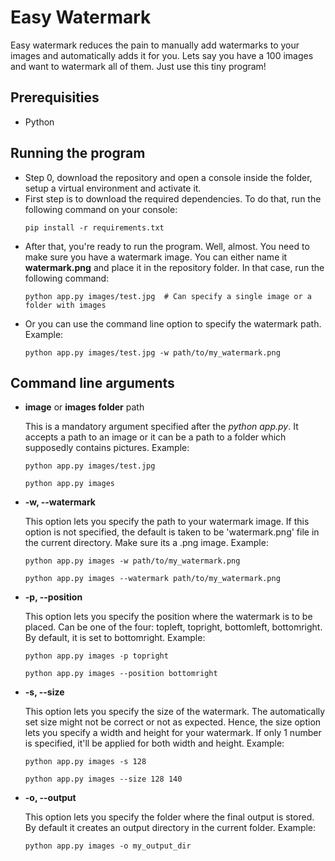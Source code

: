 # Easy Watermark
Easy watermark reduces the pain to manually add watermarks to your images and automatically adds it for you. Lets say you have a 100 images and want to watermark all of them. Just use this tiny program!

## Prerequisities
- Python

## Running the program
- Step 0, download the repository and open a console inside the folder, setup a virtual environment and activate it.
- First step is to download the required dependencies. To do that, run the following command on your console:
   ```
   pip install -r requirements.txt
   ```
- After that, you're ready to run the program. Well, almost. You need to make sure you have a watermark image. You can either name it **watermark.png** and place it in the repository folder. In that case, run the following command:
   ```
   python app.py images/test.jpg  # Can specify a single image or a folder with images
   ```
- Or you can use the command line option to specify the watermark path. Example:
   ```
   python app.py images/test.jpg -w path/to/my_watermark.png
   ```
## Command line arguments
- **image** or **images folder** path

   This is a mandatory argument specified after the _python app.py_. It accepts a path to an image or it can be a path to a folder which supposedly contains pictures. Example:
   ```
   python app.py images/test.jpg
   ```
   ```
   python app.py images
   ```
- **-w, --watermark**

   This option lets you specify the path to your watermark image. If this option is not specified, the default is taken to be 'watermark.png' file in the current directory. Make sure its a .png image. Example:
    ```
    python app.py images -w path/to/my_watermark.png
    ```
    ```
    python app.py images --watermark path/to/my_watermark.png
    ```
- **-p, --position**

   This option lets you specify the position where the watermark is to be placed. Can be one of the four: topleft, topright, bottomleft, bottomright. By default, it is set to bottomright. Example:
    ```
    python app.py images -p topright
    ```
    ```
    python app.py images --position bottomright
    ```
- **-s, --size**

   This option lets you specify the size of the watermark. The automatically set size might not be correct or not as expected. Hence, the size option lets you specify a width and height for your watermark. If only 1 number is specified, it'll be applied for both width and height. Example:
    ```
    python app.py images -s 128
    ```
    ```
    python app.py images --size 128 140
    ```
- **-o, --output**

   This option lets you specify the folder where the final output is stored. By default it creates an output directory in the current folder. Example:
    ```
    python app.py images -o my_output_dir
    ```
